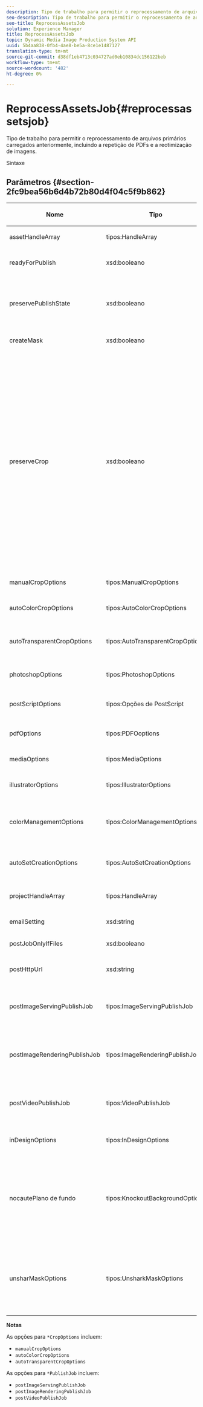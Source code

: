 ```yaml
---
description: Tipo de trabalho para permitir o reprocessamento de arquivos primários carregados anteriormente, incluindo a repetição de PDFs e a reotimização de imagens.
seo-description: Tipo de trabalho para permitir o reprocessamento de arquivos primários carregados anteriormente, incluindo a repetição de PDFs e a reotimização de imagens.
seo-title: ReprocessAssetsJob
solution: Experience Manager
title: ReprocessAssetsJob
topic: Dynamic Media Image Production System API
uuid: 5b4aa838-0fb4-4ae8-be5a-8ce1e1487127
translation-type: tm+mt
source-git-commit: d38df1eb4713c034727ad0eb10834dc156122beb
workflow-type: tm+mt
source-wordcount: '482'
ht-degree: 0%

---
```



# ReprocessAssetsJob{#reprocessassetsjob}

Tipo de trabalho para permitir o reprocessamento de arquivos primários carregados anteriormente, incluindo a repetição de PDFs e a reotimização de imagens.

Sintaxe

## Parâmetros {#section-2fc9bea56b6d4b72b80d4f04c5f9b862}

<table id="table_04100BB8ABD84EF68B0A7CE3AD946414"> 
 <thead> 
  <tr> 
   <th colname="col1" class="entry"> <p>Nome </p> </th> 
   <th colname="col2" class="entry"> <p>Tipo </p> </th> 
   <th colname="col3" class="entry"> <p>Descrição </p> </th> 
  </tr> 
 </thead>
 <tbody> 
  <tr> 
   <td colname="col1"> <p><span class="codeph"> <span class="varname"> assetHandleArray</span> </span> </p> </td> 
   <td colname="col2"> <p><span class="codeph"> tipos:HandleArray</span> </p> </td> 
   <td colname="col3"> <p>Identificador de ativos. </p> </td> 
  </tr> 
  <tr> 
   <td colname="col1"> <p><span class="codeph"> <span class="varname"> readyForPublish</span> </span> </p> </td> 
   <td colname="col2"> <p><span class="codeph"> xsd:booleano</span> </p> </td> 
   <td colname="col3"> <p>Se os arquivos estão marcados como prontos para publicação. </p> </td> 
  </tr> 
  <tr> 
   <td colname="col1"> <p><span class="codeph"> <span class="varname"> preservePublishState</span> </span> </p> </td> 
   <td colname="col2"> <p><span class="codeph"> xsd:booleano</span> </p> </td> 
   <td colname="col3"> <p>Controla se o estado de publicação de um ativo existente é preservado ao substituir. Se não estiver definido, a configuração padrão da empresa será usada. </p> </td> 
  </tr> 
  <tr> 
   <td colname="col1"> <p><span class="codeph"> <span class="varname"> createMask</span> </span> </p> </td> 
   <td colname="col2"> <p><span class="codeph"> xsd:booleano</span> </p> </td> 
   <td colname="col3"> <p>Se uma máscara deve ser criada. </p> </td> 
  </tr> 
  <tr> 
   <td colname="col1"> <p><span class="codeph"> <span class="varname"> preserveCrop</span> </span> </p> </td> 
   <td colname="col2"> <p><span class="codeph"> xsd:booleano</span> </p> </td> 
   <td colname="col3"> <p>Controla a preservação de qualquer definição de cultura existente. O padrão é verdadeiro.</p> <p>Se você fornecer o parâmetro manualCropOptions e os valores correspondentes, os novos valores (excluindo 0,0,0,0) serão aplicados ao ativo independentemente do valor preserveCrop.</p><p>Se você <i>not</i> fornecer o parâmetro manualCropOptions, o valor de preserveCrop será mantido. E, no caso de verdadeiro, os valores de preserveCrop existentes são mantidos; no caso de false, os valores preserveCrop são removidos.</p><p>Exemplo:</p><p><p>&lt;preservecrop&gt;false&lt;/preservecrop&gt;<br />&lt;manualcropoptions&gt;<br />    &lt;left&gt;190&lt;/left&gt;<br />    &lt;right&gt;310&lt;/right&gt;<br />    &lt;top&gt;160&lt;/top&gt;<br />    &lt;bottom&gt;120&lt;/bottom&gt;<br />&lt;/manualcropoptions&gt;</p> </td> 
  </tr> 
  <tr> 
   <td colname="col1"> <p><span class="codeph"> <span class="varname"> manualCropOptions</span> </span> </p> </td> 
   <td colname="col2"> <p><span class="codeph"> tipos:ManualCropOptions</span> </p> </td> 
   <td colname="col3"> <p>Opções de corte manual. </p> </td> 
  </tr> 
  <tr> 
   <td colname="col1"> <p><span class="codeph"> <span class="varname"> autoColorCropOptions</span> </span> </p> </td> 
   <td colname="col2"> <p><span class="codeph"> tipos:AutoColorCropOptions</span> </p> </td> 
   <td colname="col3"> <p>Opções para cortes automáticos de imagens com base em cores. </p> </td> 
  </tr> 
  <tr> 
   <td colname="col1"> <p><span class="codeph"> <span class="varname"> autoTransparentCropOptions</span> </span> </p> </td> 
   <td colname="col2"> <p><span class="codeph"> tipos:AutoTransparentCropOptions</span> </p> </td> 
   <td colname="col3"> <p>Remove o espaço em branco das bordas das imagens, com base na transparência. </p> </td> 
  </tr> 
  <tr> 
   <td colname="col1"> <p><span class="codeph"> <span class="varname"> photoshopOptions</span> </span> </p> </td> 
   <td colname="col2"> <p><span class="codeph"> tipos:PhotoshopOptions</span> </p> </td> 
   <td colname="col3"> <p>Opções para carregar arquivos Photoshop no Servidor de imagens. </p> </td> 
  </tr> 
  <tr> 
   <td colname="col1"> <p><span class="codeph"> <span class="varname"> postScriptOptions</span> </span> </p> </td> 
   <td colname="col2"> <p><span class="codeph"> tipos:Opções de PostScript</span> </p> </td> 
   <td colname="col3"> <p>Opções para carregar arquivos PostScript no Servidor de imagens. </p> </td> 
  </tr> 
  <tr> 
   <td colname="col1"> <p><span class="codeph"> <span class="varname"> pdfOptions</span> </span> </p> </td> 
   <td colname="col2"> <p><span class="codeph"> tipos:PDFOoptions</span> </p> </td> 
   <td colname="col3"> <p>Opções para carregar arquivos PDF no Servidor de imagens. </p> </td> 
  </tr> 
  <tr> 
   <td colname="col1"> <p><span class="codeph"> <span class="varname"> mediaOptions</span> </span> </p> </td> 
   <td colname="col2"> <p><span class="codeph"> tipos:MediaOptions</span> </p> </td> 
   <td colname="col3"> <p>Opções de arquivo de mídia A/V. </p> </td> 
  </tr> 
  <tr> 
   <td colname="col1"> <p><span class="codeph"> <span class="varname"> illustratorOptions</span> </span> </p> </td> 
   <td colname="col2"> <p><span class="codeph"> tipos:IllustratorOptions</span> </p> </td> 
   <td colname="col3"> <p>Opções para carregar arquivos Illustrator no Servidor de imagens. </p> </td> 
  </tr> 
  <tr> 
   <td colname="col1"> <p><span class="codeph"> <span class="varname"> colorManagementOptions</span> </span> </p> </td> 
   <td colname="col2"> <p><span class="codeph"> tipos:ColorManagementOptions</span> </p> </td> 
   <td colname="col3"> <p>Opções que você pode especificar durante um upload. O conjunto afeta como a cor é gerenciada para o upload. </p> </td> 
  </tr> 
  <tr> 
   <td colname="col1"> <p><span class="codeph"> <span class="varname"> autoSetCreationOptions</span> </span> </p> </td> 
   <td colname="col2"> <p><span class="codeph"> tipos:AutoSetCreationOptions</span> </p> </td> 
   <td colname="col3"> <p>Matriz de scripts de geração de conjunto automático a serem aplicados a arquivos carregados. </p> </td> 
  </tr> 
  <tr> 
   <td colname="col1"> <p><span class="codeph"> <span class="varname"> projectHandleArray</span> </span> </p> </td> 
   <td colname="col2"> <p><span class="codeph"> tipos:HandleArray</span> </p> </td> 
   <td colname="col3"> <p>Uma matriz de identificadores de projetos. </p> </td> 
  </tr> 
  <tr> 
   <td colname="col1"> <p><span class="codeph"> <span class="varname"> emailSetting</span> </span> </p> </td> 
   <td colname="col2"> <p><span class="codeph"> xsd:string</span> </p> </td> 
   <td colname="col3"> <p>Opções para configurações de email. </p> </td> 
  </tr> 
  <tr> 
   <td colname="col1"> <p><span class="codeph"> <span class="varname"> postJobOnlyIfFiles</span> </span> </p> </td> 
   <td colname="col2"> <p><span class="codeph"> xsd:booleano</span> </p> </td> 
   <td colname="col3"> <p>Se deseja carregar somente arquivos. </p> </td> 
  </tr> 
  <tr> 
   <td colname="col1"> <p><span class="codeph"> <span class="varname"> postHttpUrl</span> </span> </p> </td> 
   <td colname="col2"> <p><span class="codeph"> xsd:string</span> </p> </td> 
   <td colname="col3"> <p>URL para o local de carregamento do arquivo. </p> </td> 
  </tr> 
  <tr> 
   <td colname="col1"> <p><span class="codeph"> <span class="varname"> postImageServingPublishJob</span> </span> </p> </td> 
   <td colname="col2"> <p><span class="codeph"> tipos:ImageServingPublishJob</span> </p> </td> 
   <td colname="col3"> <p>Detalhes da tarefa para uma tarefa de publicação de serviço de imagem a ser executada após a conclusão do upload. </p> </td> 
  </tr> 
  <tr> 
   <td colname="col1"> <p><span class="codeph"> <span class="varname"> postImageRenderingPublishJob</span> </span> </p> </td> 
   <td colname="col2"> <p><span class="codeph"> tipos:ImageRenderingPublishJob</span> </p> </td> 
   <td colname="col3"> <p>Detalhes do trabalho para um trabalho de publicação de renderização de imagem a ser executado após a conclusão do upload. </p> </td> 
  </tr> 
  <tr> 
   <td colname="col1"> <p><span class="codeph"> <span class="varname"> postVideoPublishJob</span> </span> </p> </td> 
   <td colname="col2"> <p><span class="codeph"> tipos:VideoPublishJob</span> </p> </td> 
   <td colname="col3"> <p>Detalhes do trabalho para um trabalho de publicação de vídeo a ser executado após a conclusão do upload. </p> </td> 
  </tr> 
  <tr> 
   <td colname="col1"> <p><span class="codeph"> <span class="varname"> inDesignOptions</span> </span> </p> </td> 
   <td colname="col2"> <p><span class="codeph"> tipos:InDesignOptions</span> </p> </td> 
   <td colname="col3"> <p>Opções para carregar arquivos de InDesign no servidor de imagens. </p> </td> 
  </tr> 
  <tr> 
   <td colname="col1"> <p><span class="codeph"> <span class="varname"> nocautePlano de fundo</span> </span> </p> </td> 
   <td colname="col2"> <p><span class="codeph"> tipos:KnockoutBackgroundOptions</span> </p> </td> 
   <td colname="col3"> <p>Mascarar o plano de fundo das imagens selecionadas. Isso permite que você as sobreponha em outras camadas com uma transparência fora da imagem do assunto. </p> <p>Opcional. </p> <p>Consulte<a href="../../types/c-data-types/r-knockout-background-options.md#reference-9196371848964d91842b337640791c9c" format="dita" scope="local"> KnockoutBackgroundOptions</a> </p> </td> 
  </tr> 
  <tr> 
   <td colname="col1"> <p><span class="codeph"> <span class="varname"> unsharMaskOptions</span> </span> </p> </td> 
   <td colname="col2"> <p><span class="codeph"> tipos:UnsharkMaskOptions</span> </p> </td> 
   <td colname="col3"> <p>Opções que permitem controlar as configurações de máscara de nitidez ao criar um arquivo TIF de pirâmide otimizado. Use essas configurações para ajudar a melhorar a nitidez da imagem. </p> <p>Consulte <a href="https://experienceleague.adobe.com/docs/dynamic-media-developer-resources/image-production-api/data-types/r-unsharp-mask-options.html"> UnsharmaskOptions</a>. </p> </td> 
  </tr> 
 </tbody> 
</table>

**Notas**

As opções para `*CropOptions` incluem:

* `manualCropOptions`
* `autoColorCropOptions`
* `autoTransparentCropOptions`

As opções para `*PublishJob` incluem:

* `postImageServingPublishJob`
* `postImageRenderingPublishJob`
* `postVideoPublishJob`

